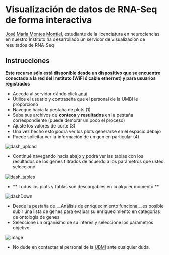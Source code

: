 # Visualización de datos de RNA-Seq de forma interactiva

[José María Montes Montiel](https://github.com/Montes-JMa), estudiante de la licenciatura en neurociencias en nuestro Instituto ha desarrollado un servidor de visualización de resultados de RNA-Seq

## Instrucciones

__Este recurso sólo está disponible desde un dispositivo que se encuentre conectado a la red del Instituto (WiFi ó cable ethernet) y para usuarios registrados__

- Acceda al servidor dándo click [aquí](http://10.10.180.70:2022)
- Utilice el usuario y contraseña que el personal de la UMBI le proporcionó
- Navegue hacia la pestaña de plots (1)
- Suba sus archivos de __conteos__ y __resultados__ en la pestaña correspondiente (puede demorar un poco el proceso)
- Ajuste los valores de corte (3)
- Una vez hecho esto podrá ver los plots generarse en el espacio debajo
- Puede solicitar ver la información de un gen en particular (4)

![dash_upload](https://user-images.githubusercontent.com/13229623/173109280-ab0c3211-568a-48fb-8007-4b4c8c364e34.png)

- Continué navegando hacia abajo y podrá ver las tablas con los resultados de los genes filtrados de acuerdo a los parámetros que ustéd seleccionó

![dash_tables](https://user-images.githubusercontent.com/13229623/173110531-cd6ac891-dfe8-4937-8c8c-8b702962e666.png)

- ** Todos los plots y tablas son descargables en cualquier momento **

![dashDown](https://user-images.githubusercontent.com/13229623/173110721-6220dd0e-c847-49ae-aa24-9d87be61697e.png)

- Desde la pestaña de __Análisis de enriquecimiento funcional__es posible subir una lista de genes para evaluar su enriquecimiento en categorias de ontología de genes
- Seleccione un organismo de su interés y seleccione los parámetros objetivo.

![image](https://user-images.githubusercontent.com/13229623/173111484-104360e8-cb93-447c-990f-c55bac4239b9.png)

- No dude en contactar al personal de la [UBMI](mailto:ubmi@ifc.unam.mx) ante cualquier duda.

